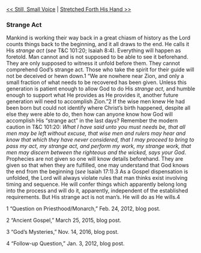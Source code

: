 [<< Still, Small Voice](Still,%20Small%20Voice.md)  |  [Stretched Forth His Hand >>](Stretched%20Forth%20His%20Hand.md)

### Strange Act
Mankind is working their way back in a great chiasm of history as the Lord counts things back to the beginning, and it all draws to the end. He calls it His *strange act* (*see* T&C 101:20; Isaiah 8:4). Everything will happen as foretold. Man cannot and is not supposed to be able to see it beforehand. They are only supposed to witness it unfold before them. They cannot comprehend God’s strange act. Those who take the spirit for their guide will not be deceived or hewn down.1 “We are nowhere near Zion, and only a small fraction of what needs to be recovered has been given. Unless this generation is patient enough to allow God to do His *strange act*, and humble enough to support what He provides as He provides it, another future generation will need to accomplish Zion.”2 If the wise men knew He had been born but could not identify where Christ’s birth happened, despite all else they were able to do, then how can anyone know how God will accomplish His “strange act” in the last days? Remember the modern caution in T&C 101:20: *What I have said unto you must needs be, that all men may be left without excuse, that wise men and rulers may hear and know that which they have never considered, that I may proceed to bring to pass my act, my strange act, and perform my work, my strange work, that men may discern between the righteous and the wicked, says your God*. Prophecies are not given so one will know details beforehand. They are given so that when they are fulfilled, one may understand that God knows the end from the beginning (*see* Isaiah 17:1).3 As a Gospel dispensation is unfolded, the Lord will always violate rules that man thinks exist involving timing and sequence. He will confer things which apparently belong long into the process and will do it, apparently, independent of the established requirements. But His strange act is not man’s. He will do as He wills.4



1
“Question on Priesthood/Monarch,” Feb. 24, 2012, blog post.


2 “Ancient Gospel,” March 25, 2015, blog post.


3 “God’s Mysteries,” Nov. 14, 2016, blog post.


4 “Follow-up Question,” Jan. 3, 2012, blog post.